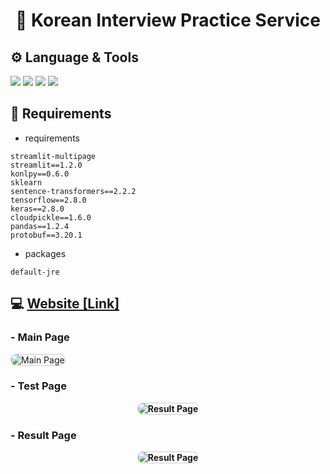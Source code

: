 <h1 align="center">📝 Korean Interview Practice Service</h1>

## ⚙️ Language & Tools
<p>
	<img src="https://img.shields.io/badge/Python-3776AB?style=flat-square&logo=Python&logoColor=ffffff"/>
	 <img src="https://img.shields.io/badge/Streamlit-FF4B4B?style=flat-square&logo=Streamlit&logoColor=ffffff"/>
	 <img src="https://img.shields.io/badge/Scikit_learn-F7931E?style=flat-square&logo=scikit-learn&logoColor=ffffff"/>
	 <img src="https://img.shields.io/badge/TensorFlow-FF6F00?style=flat-square&logo=TensorFlow&logoColor=ffffff"/>
</p>

##  📝 Requirements
- requirements
```
streamlit-multipage
streamlit==1.2.0
konlpy==0.6.0
sklearn
sentence-transformers==2.2.2
tensorflow==2.8.0
keras==2.8.0
cloudpickle==1.6.0
pandas==1.2.4
protobuf==3.20.1
```
- packages
```
default-jre
```

## 💻 [Website [Link]](https://checking-pks-korean-interview-practice-service-main-67wxe4.streamlitapp.com/)

### - Main Page
<img src="https://i.ibb.co/VwZccNP/Main.png" alt="Main Page" style="border-radius:10px;border: solid 1px #cccccc;">

### - Test Page
<center style="font-weight:bold;"><img src="https://i.ibb.co/f4VgMdb/Test.png" alt="Result Page" style="border-radius:10px;border: solid 1px #cccccc;"></center>

### - Result Page
<center style="font-weight:bold;"><img src="https://i.ibb.co/rcrPZH9/Result.png" alt="Result Page" style="border-radius:10px;border: solid 1px #cccccc;"></center>
